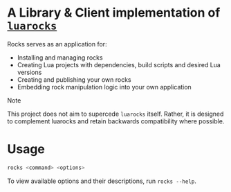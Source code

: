 # A Library & Client implementation of [`luarocks`](https://github.com/luarocks/luarocks)

Rocks serves as an application for:
- Installing and managing rocks
- Creating Lua projects with dependencies, build scripts and desired Lua versions
- Creating and publishing your own rocks
- Embedding rock manipulation logic into your own application

> [!NOTE]
> This project does not aim to supercede `luarocks` itself.
> Rather, it is designed to complement luarocks and retain backwards compatibility where
  possible.

# Usage

```sh
rocks <command> <options>
```

To view available options and their descriptions, run `rocks --help`.
